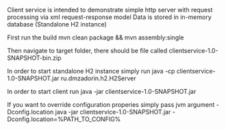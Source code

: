Client service is intended to demonstrate simple http server with request processing via xml request-response model
Data is stored in in-memory database (Standalone H2 instance)

First run the build
mvn clean package && mvn assembly:single

Then navigate to target folder, there should be file called clientservice-1.0-SNAPSHOT-bin.zip

In order to start standalone H2 instance simply run 
java -cp clientservice-1.0-SNAPSHOT.jar ru.dmzadorin.h2.H2Server

In order to start client run
java -jar clientservice-1.0-SNAPSHOT.jar

If you want to override configuration properies simply pass jvm argument -Dconfig.location
java -jar clientservice-1.0-SNAPSHOT.jar -Dconfig.location=%PATH_TO_CONFIG%


